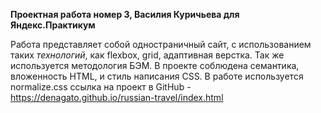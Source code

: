 **Проектная работа номер 3, Василия Куричьева для Яндекс.Практикум**
 
Работа представляет собой одностраничный сайт, с использованием таких *технологий*, как flexbox, grid, адаптивная верстка. Так же используется методология БЭМ. В проекте соблюдена семантика, вложенность HTML, и стиль написания CSS. В работе используется normalize.css
ссылка на проект в GitHub - https://denagato.github.io/russian-travel/index.html
